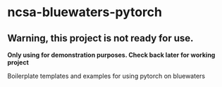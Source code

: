# ncsa-bluewaters-pytorch
## Warning, this project is not ready for use. 
__Only using for demonstration purposes. Check back later for working project__

Boilerplate templates and examples for using pytorch on bluewaters
